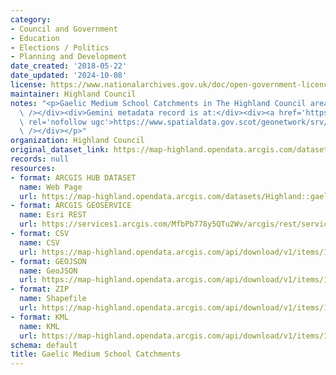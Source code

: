 ```yaml
---
category:
- Council and Government
- Education
- Elections / Politics
- Planning and Development
date_created: '2018-05-22'
date_updated: '2024-10-08'
license: https://www.nationalarchives.gov.uk/doc/open-government-licence/version/3/
maintainer: Highland Council
notes: "<p>Gaelic Medium School Catchments in The Highland Council area.\_<div><br\
  \ /></div><div>Gemini metadata record is at:</div><div><a href='https://www.spatialdata.gov.scot/geonetwork/srv/eng/catalog.search;jsessionid=849E94BF1293D399FBAB18CD31897E56#/metadata/df14bb65-e2bd-4e96-aa85-7ef128ca4794'\
  \ rel='nofollow ugc'>https://www.spatialdata.gov.scot/geonetwork/srv/eng/catalog.search;jsessionid=849E94BF1293D399FBAB18CD31897E56#/metadata/df14bb65-e2bd-4e96-aa85-7ef128ca4794</a><br\
  \ /></div></p>"
organization: Highland Council
original_dataset_link: https://map-highland.opendata.arcgis.com/datasets/Highland::gaelicmediumschoolcatchments
records: null
resources:
- format: ARCGIS HUB DATASET
  name: Web Page
  url: https://map-highland.opendata.arcgis.com/datasets/Highland::gaelicmediumschoolcatchments
- format: ARCGIS GEOSERVICE
  name: Esri REST
  url: https://services1.arcgis.com/MfbPb778y5QTu2Wv/arcgis/rest/services/GaelicMediumSchoolCatchments/FeatureServer/0
- format: CSV
  name: CSV
  url: https://map-highland.opendata.arcgis.com/api/download/v1/items/1344ea30c26a4623be3fae41150f4319/csv?layers=0
- format: GEOJSON
  name: GeoJSON
  url: https://map-highland.opendata.arcgis.com/api/download/v1/items/1344ea30c26a4623be3fae41150f4319/geojson?layers=0
- format: ZIP
  name: Shapefile
  url: https://map-highland.opendata.arcgis.com/api/download/v1/items/1344ea30c26a4623be3fae41150f4319/shapefile?layers=0
- format: KML
  name: KML
  url: https://map-highland.opendata.arcgis.com/api/download/v1/items/1344ea30c26a4623be3fae41150f4319/kml?layers=0
schema: default
title: Gaelic Medium School Catchments
---
```

